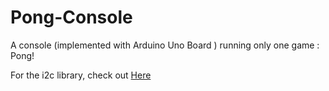 # Pong-Console

A console (implemented with Arduino Uno Board ) running only one game : Pong!



For the i2c library, check out [Here]( 
http://davidegironi.blogspot.com/2013/06/an-avr-atmega-library-for-hd44780-based.html#.XTMzeo_OPcs)

